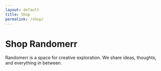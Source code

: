 ```yaml
---
layout: default
title: Shop
permalink: /shop/
---
```


# Shop Randomerr

Randomerr is a space for creative exploration. We share ideas, thoughts, and everything in between.

<div id="product-container"></div>

<script>
// Fetch the product data from the JSON file
fetch('products.json')
    .then(response => response.json())
    .then(data => {
        // Access the product data from the JSON result
        const product = data.result[0];

        // Create a container to display the product
        const productContainer = document.getElementById('product-container');

        // Build the HTML structure for the product
        const productHTML = `
            <div class="product">
                <img src="${product.image}" alt="${product.title}" style="max-width: 300px; height: auto; margin-bottom: 15px;">
                <h2>${product.title}</h2>
                <p>${product.description}</p>
                <p><strong>Brand:</strong> ${product.brand}</p>
                <p><strong>Origin:</strong> ${product.origin_country}</p>
                <p class="price" style="font-size: 20px; color: #333; margin-top: 10px;">$${product.price} ${product.currency}</p>
            </div>
        `;

        // Insert the product HTML into the container
        productContainer.innerHTML = productHTML;
    })
    .catch(error => {
        console.error('Error fetching the product data:', error);
    });
</script>
